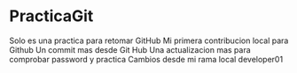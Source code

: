 # PracticaGit
Solo es una practica para retomar GitHub
Mi primera contribucion local para Github
Un commit mas desde Git Hub
Una actualizacion mas para comprobar password y practica
Cambios desde mi rama local developer01